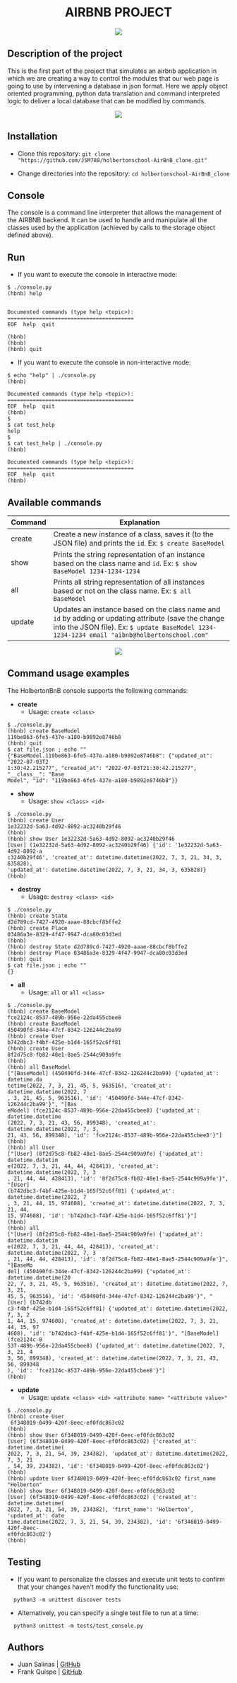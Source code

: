 
<h1 align="center">AIRBNB PROJECT</h1>


<p align="center">
  <img src="https://github.com/JSM788/holbertonschool-AirBnB_clone/blob/main/visual/HBNB%20holberton.png"/>
</p>

## Description of the project

This is the first part of the project that simulates an airbnb application in which we are creating a way to control the modules that our web page is going to use by intervening a database in json format. Here we apply object oriented programming, python data translation and command interpreted logic to deliver a local database that can be modified by commands.

<p align="center"> <img src="https://github.com/JSM788/holbertonschool-AirBnB_clone/blob/main/visual/Consola.png"/> </p>

## Installation

- Clone this repository: `git clone "https://github.com/JSM788/holbertonschool-AirBnB_clone.git"`

- Change directories into the repository: `cd holbertonschool-AirBnB_clone`

## Console
The console is a command line interpreter that allows the management of the AIRBNB backend. It can be used to handle and manipulate all the classes used by the application (achieved by calls to the storage object defined above).


## Run

- If you want to execute the console in interactive mode:
```
$ ./console.py
(hbnb) help


Documented commands (type help <topic>):
========================================
EOF  help  quit

(hbnb) 
(hbnb) 
(hbnb) quit
```

- If you want to execute the console in non-interactive mode:
```
$ echo "help" | ./console.py
(hbnb)

Documented commands (type help <topic>):
========================================
EOF  help  quit
(hbnb) 
$
$ cat test_help
help
$
$ cat test_help | ./console.py
(hbnb)

Documented commands (type help <topic>):
========================================
EOF  help  quit
(hbnb)
```

## Available commands
|Command| Explanation |
|--|--|
| create | Create a new instance of a class, saves it (to the JSON file) and prints the `id`. Ex: `$ create BaseModel`  |
| show | Prints the string representation of an instance based on the class name and `id`. Ex: `$ show BaseModel 1234-1234-1234` |
| all | Prints all string representation of all instances based or not on the class name. Ex: `$ all BaseModel` |
| update | Updates an instance based on the class name and `id` by adding or updating attribute (save the change into the JSON file). Ex: `$ update BaseModel 1234-1234-1234 email "aibnb@holbertonschool.com"` |


<p align="center">
  <img src="https://github.com/JSM788/holbertonschool-AirBnB_clone/blob/main/visual/commands.gif"/>
</p>

## Command usage examples

The HolbertonBnB console supports the following commands:

* **create**
  * Usage: `create <class>`

```
$ ./console.py
(hbnb) create BaseModel
119be863-6fe5-437e-a180-b9892e8746b8
(hbnb) quit
$ cat file.json ; echo ""
{"BaseModel.119be863-6fe5-437e-a180-b9892e8746b8": {"updated_at": "2022-07-03T2
1:30:42.215277", "created_at": "2022-07-03T21:30:42.215277", "__class__": "Base
Model", "id": "119be863-6fe5-437e-a180-b9892e8746b8"}}
```

* **show**
  * Usage: `show <class> <id>`

```
$ ./console.py
(hbnb) create User
1e32232d-5a63-4d92-8092-ac3240b29f46
(hbnb)
(hbnb) show User 1e32232d-5a63-4d92-8092-ac3240b29f46
[User] (1e32232d-5a63-4d92-8092-ac3240b29f46) {'id': '1e32232d-5a63-4d92-8092-a
c3240b29f46', 'created_at': datetime.datetime(2022, 7, 3, 21, 34, 3, 635828), 
'updated_at': datetime.datetime(2022, 7, 3, 21, 34, 3, 635828)}
(hbnb) 
```

* **destroy**
  * Usage: `destroy <class> <id>`

```
$ ./console.py
(hbnb) create State
d2d789cd-7427-4920-aaae-88cbcf8bffe2
(hbnb) create Place
03486a3e-8329-4f47-9947-dca80c03d3ed
(hbnb)
(hbnb) destroy State d2d789cd-7427-4920-aaae-88cbcf8bffe2
(hbnb) destroy Place 03486a3e-8329-4f47-9947-dca80c03d3ed
(hbnb) quit
$ cat file.json ; echo ""
{}
```

* **all**
  * Usage: `all` or `all <class>`

```
$ ./console.py
(hbnb) create BaseModel
fce2124c-8537-489b-956e-22da455cbee8
(hbnb) create BaseModel
450490fd-344e-47cf-8342-126244c2ba99
(hbnb) create User
b742dbc3-f4bf-425e-b1d4-165f52c6ff81
(hbnb) create User
8f2d75c8-fb82-48e1-8ae5-2544c909a9fe
(hbnb)
(hbnb) all BaseModel
["[BaseModel] (450490fd-344e-47cf-8342-126244c2ba99) {'updated_at': datetime.da
tetime(2022, 7, 3, 21, 45, 5, 963516), 'created_at': datetime.datetime(2022, 7
, 3, 21, 45, 5, 963516), 'id': '450490fd-344e-47cf-8342-126244c2ba99'}", "[Bas
eModel] (fce2124c-8537-489b-956e-22da455cbee8) {'updated_at': datetime.datetime
(2022, 7, 3, 21, 43, 56, 899348), 'created_at': datetime.datetime(2022, 7, 3,
21, 43, 56, 899348), 'id': 'fce2124c-8537-489b-956e-22da455cbee8'}"]
(hbnb)
(hbnb) all User
["[User] (8f2d75c8-fb82-48e1-8ae5-2544c909a9fe) {'updated_at': datetime.datetim
e(2022, 7, 3, 21, 44, 44, 428413), 'created_at': datetime.datetime(2022, 7, 3
, 21, 44, 44, 428413), 'id': '8f2d75c8-fb82-48e1-8ae5-2544c909a9fe'}", "[User] 
(b742dbc3-f4bf-425e-b1d4-165f52c6ff81) {'updated_at': datetime.datetime(2022, 7
, 3, 21, 44, 15, 974608), 'created_at': datetime.datetime(2022, 7, 3, 21, 44,
15, 974608), 'id': 'b742dbc3-f4bf-425e-b1d4-165f52c6ff81'}"]
(hbnb) 
(hbnb) all
["[User] (8f2d75c8-fb82-48e1-8ae5-2544c909a9fe) {'updated_at': datetime.datetim
e(2022, 7, 3, 21, 44, 44, 428413), 'created_at': datetime.datetime(2022, 7, 3
, 21, 44, 44, 428413), 'id': '8f2d75c8-fb82-48e1-8ae5-2544c909a9fe'}", "[BaseMo
del] (450490fd-344e-47cf-8342-126244c2ba99) {'updated_at': datetime.datetime(20
22, 7, 3, 21, 45, 5, 963516), 'created_at': datetime.datetime(2022, 7, 3, 21,
45, 5, 963516), 'id': '450490fd-344e-47cf-8342-126244c2ba99'}", "[User] (b742db
c3-f4bf-425e-b1d4-165f52c6ff81) {'updated_at': datetime.datetime(2022, 7, 3, 2
1, 44, 15, 974608), 'created_at': datetime.datetime(2022, 7, 3, 21, 44, 15, 97
4608), 'id': 'b742dbc3-f4bf-425e-b1d4-165f52c6ff81'}", "[BaseModel] (fce2124c-8
537-489b-956e-22da455cbee8) {'updated_at': datetime.datetime(2022, 7, 3, 21, 4
3, 56, 899348), 'created_at': datetime.datetime(2022, 7, 3, 21, 43, 56, 899348
), 'id': 'fce2124c-8537-489b-956e-22da455cbee8'}"]
(hbnb) 
```


* **update**
  * Usage: `update <class> <id> <attribute name> "<attribute value>"`
```
$ ./console.py
(hbnb) create User
 6f348019-0499-420f-8eec-ef0fdc863c02
(hbnb)
(hbnb) show User 6f348019-0499-420f-8eec-ef0fdc863c02
[User] (6f348019-0499-420f-8eec-ef0fdc863c02) {'created_at': datetime.datetime(
2022, 7, 3, 21, 54, 39, 234382), 'updated_at': datetime.datetime(2022, 7, 3, 21
, 54, 39, 234382), 'id': '6f348019-0499-420f-8eec-ef0fdc863c02'}
(hbnb)
(hbnb) update User 6f348019-0499-420f-8eec-ef0fdc863c02 first_name "Holberton"
(hbnb) show User 6f348019-0499-420f-8eec-ef0fdc863c02
[User] (6f348019-0499-420f-8eec-ef0fdc863c02) {'created_at': datetime.datetime(
2022, 7, 3, 21, 54, 39, 234382), 'first_name': 'Holberton', 'updated_at': date
time.datetime(2022, 7, 3, 21, 54, 39, 234382), 'id': '6f348019-0499-420f-8eec-
ef0fdc863c02'}
(hbnb)
```

## Testing

- If you want to personalize the classes and execute unit tests to confirm that your changes haven't modify the functionality use:

```
  python3 -m unittest discover tests
```

- Alternatively, you can specify a single test file to run at a time:

```
  python3 unittest -m tests/test_console.py
```


## Authors


- Juan Salinas | [GitHub](https://github.com/JSM788)
- Frank Quispe | [GitHub](https://github.com/QuispeFrank)
